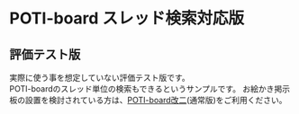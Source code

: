 # POTI-board スレッド検索対応版
## 評価テスト版
実際に使う事を想定していない評価テスト版です。  
POTI-boardのスレッド単位の検索もできるというサンプルです。 
お絵かき掲示板の設置を検討されている方は、[POTI-board改二](https://github.com/sakots/poti-kaini)(通常版)をご利用ください。  
